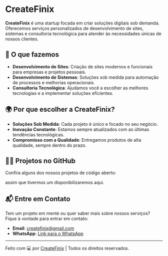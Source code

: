 # CreateFinix

**CreateFinix** é uma startup focada em criar soluções digitais sob demanda. Oferecemos serviços personalizados de desenvolvimento de sites, sistemas e consultoria tecnológica para atender às necessidades únicas de nossos clientes.

## 🚀 O que fazemos

- **Desenvolvimento de Sites**: Criação de sites modernos e funcionais para empresas e projetos pessoais.
- **Desenvolvimento de Sistemas**: Soluções sob medida para automação de processos e melhorias operacionais.
- **Consultoria Tecnológica**: Ajudamos você a escolher as melhores tecnologias e a implementar soluções eficientes.

## 🌍 Por que escolher a CreateFinix?

- **Soluções Sob Medida**: Cada projeto é único e focado no seu negócio.
- **Inovação Constante**: Estamos sempre atualizados com as últimas tendências tecnológicas.
- **Compromisso com a Qualidade**: Entregamos produtos de alta qualidade, sempre dentro do prazo.

## 🧑‍💻 Projetos no GitHub

Confira alguns dos nossos projetos de código aberto: 

assim que tivermos um disponibilizaremos aqui.

## 📬 Entre em Contato

Tem um projeto em mente ou quer saber mais sobre nossos serviços? Fique à vontade para entrar em contato:

- **Email**: [createfinix@gmail.com](mailto:createfinix@gmail.com)
- **WhatsApp**: [Link para o WhatsApp](https://wa.me/5521966311677?text=Olá,%20estou%20interessado%20nos%20seus%20serviços.)

---

Feito com 💻 por [CreateFinix](https://createfinix.github.io/CreateFinix-WebSite/) | Todos os direitos reservados.
